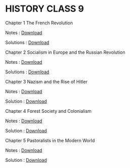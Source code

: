 # HISTORY CLASS 9

Chapter 1 The French Revolution

Notes :
[Download](https://1drv.ms/b/c/f46cfd184d142703/EYaJo5jkljlEjrmRsHwmSdIBpskgf78Bw3ymNIJBGnBErA?e=ccZwre)

Solutions :
[Download](https://my.microsoftpersonalcontent.com/personal/f46cfd184d142703/_layouts/15/download.aspx?UniqueId=33bb7f94-598a-4a5c-8c26-26d794bc5b26&Translate=false&tempauth=v1e.eyJzaXRlaWQiOiJhYmQ5ZTBkYi1jNjQwLTQxOWEtYWUyYS1iMTc5MmE0Y2NhMTUiLCJhcHBpZCI6IjAwMDAwMDAwLTAwMDAtMDAwMC0wMDAwLTAwMDA0ODE3MTBhNCIsImF1ZCI6IjAwMDAwMDAzLTAwMDAtMGZmMS1jZTAwLTAwMDAwMDAwMDAwMC9teS5taWNyb3NvZnRwZXJzb25hbGNvbnRlbnQuY29tQDkxODgwNDBkLTZjNjctNGM1Yi1iMTEyLTM2YTMwNGI2NmRhZCIsImV4cCI6IjE3NDE4NTAzNTcifQ.w-V--8fT4RJHsdew1LwuJpPTq0PMqo9XOQra_Y2F1A4cmGhvszRlucklVqukHDcKqC3BWHSqN5VW89p6LyBKY_v0930LnPCdCs0DrmX9NDbhl5HaiE8gfN-Dr13yxvKxr4uPdYWlj6K2PUz-SJjaL_IBGWev2TDmmwhuQ_8T47-JyznnxHeV3151dkWSCkkc636Wk_RT_xJoC2Cwo8lke6LRhNfClI0y0w_iQLJpw1FhV_Bs4N_Escb3rNbVIW0ZT7hTGcXvM71IuJO7m9Tu5CJmQWEgQbbCFVYqbFsMV3gJ3pgsMwkfSP5BGv0UD1-xcloHuXomW60VKjwZTuRc4jLfdwr8olHxL9KAcSHUjSsgil5Wr70wJyM78kobCTOlEhCOkqeZPq-2BY74c8yUIA.Qa-ePOUhM3clMrGks__QxFQJ0w2zURIKV3EtXLWlasw&ApiVersion=2.0&AVOverride=1)

Chapter 2 Socialism in Europe and the Russian Revolution

Notes :
[Download](https://my.microsoftpersonalcontent.com/personal/f46cfd184d142703/_layouts/15/download.aspx?UniqueId=b6e7810c-dd10-4469-b417-9be9ea7fb0e2&Translate=false&tempauth=v1e.eyJzaXRlaWQiOiJhYmQ5ZTBkYi1jNjQwLTQxOWEtYWUyYS1iMTc5MmE0Y2NhMTUiLCJhcHBpZCI6IjAwMDAwMDAwLTAwMDAtMDAwMC0wMDAwLTAwMDA0ODE3MTBhNCIsImF1ZCI6IjAwMDAwMDAzLTAwMDAtMGZmMS1jZTAwLTAwMDAwMDAwMDAwMC9teS5taWNyb3NvZnRwZXJzb25hbGNvbnRlbnQuY29tQDkxODgwNDBkLTZjNjctNGM1Yi1iMTEyLTM2YTMwNGI2NmRhZCIsImV4cCI6IjE3NDE4NDk3NzEifQ.7ZWORs9wXsxfg0MneqTdFbRpllmE9Fn-wnHW5SHvBcsLJ3LxW_Meahyz472WK-lMPpKuWcz5B269MnA_QLf4MLwd3f82OKLdeC--EbcUeVKR4S2drd3ioHO80moJ13ngSOCPf4DC0hAe4Gdm6cskuAGKpEZ2NDwhwg28pTmjnEI12B-Z3No6wtSm8EvVYFbmKJuDeRFO7Bevt15zWurNjXdFyVUEMPCmTGtUJ3WfqIHUUS0aq9L8RDY1x8HDP8I2ZJtC0nNvEelgZY1Uq3lRZiJqLp0QyTspaFfb0FCCiwkNLlNgcztAVmxMMn8lanezoVSID62as4LYsqQL63sJqhxlxofggATQNl400_Lu7BibS3NE-ireKCJMy5yMbw8La7o110_h6dcR8SdBUH53zQ.ki87v3TYRyZwxDsUMXOzt4yAo3QKB8v9Y0Y2T0JcFBs&ApiVersion=2.0&AVOverride=1)

Solutions :
[Download](ch2.pdf)

Chapter 3 Nazism and the Rise of Hitler

Notes :
[Download](https://my.microsoftpersonalcontent.com/personal/f46cfd184d142703/_layouts/15/download.aspx?UniqueId=0cef2fd7-4e4a-4dfb-8512-68663bc99d63&Translate=false&tempauth=v1e.eyJzaXRlaWQiOiJhYmQ5ZTBkYi1jNjQwLTQxOWEtYWUyYS1iMTc5MmE0Y2NhMTUiLCJhcHBpZCI6IjAwMDAwMDAwLTAwMDAtMDAwMC0wMDAwLTAwMDA0ODE3MTBhNCIsImF1ZCI6IjAwMDAwMDAzLTAwMDAtMGZmMS1jZTAwLTAwMDAwMDAwMDAwMC9teS5taWNyb3NvZnRwZXJzb25hbGNvbnRlbnQuY29tQDkxODgwNDBkLTZjNjctNGM1Yi1iMTEyLTM2YTMwNGI2NmRhZCIsImV4cCI6IjE3NDE4NDk4MDAifQ.hOT48TGW6BI8nR0qIButvYhdGxi_PPp-SsHqT0K2Ba1eu_5ZYEXL7rLAuxb4NZ_qjPbnxD79bfj70AGcs9368OIU-P6zLqyCLRfONfYslOuHQJaaJWWjSry0gGFCHsCXkYxe_bKGUdC8vEUmHNfDmCd2v52jwbnOZsSk4QBTU8CWl9kEcBu0vOoRbmQ9U78F2qPP5XCWmxCWdkAMOYf1ffFFLMc0ggXDU5LpmeREXW58zuzg7vTxJoIw0AATUUV_yzUfZs8EmWuF-u-scZnJPRYKC1NFkF_iG2PHFcHxRLaAOQIc4SpXA1vnATi-IgYX_naSPMnmV-SCZ3VfzrNdG5Sh1FzlaQKagMP6z-N_JGul0ChxI6PikFI7pJ5nOt1LEEYXy88KnDVm3L-b2QFGfQ.1ZHqpF6Cp3odl007bX8ouF1hLa4Q_jtfodxjEiYMonY&ApiVersion=2.0&AVOverride=1)

Solution :
[Download](https://my.microsoftpersonalcontent.com/personal/f46cfd184d142703/_layouts/15/download.aspx?UniqueId=4d690a53-6286-4c59-b0c9-721c4fd4ac44&Translate=false&tempauth=v1e.eyJzaXRlaWQiOiJhYmQ5ZTBkYi1jNjQwLTQxOWEtYWUyYS1iMTc5MmE0Y2NhMTUiLCJhcHBpZCI6IjAwMDAwMDAwLTAwMDAtMDAwMC0wMDAwLTAwMDA0ODE3MTBhNCIsImF1ZCI6IjAwMDAwMDAzLTAwMDAtMGZmMS1jZTAwLTAwMDAwMDAwMDAwMC9teS5taWNyb3NvZnRwZXJzb25hbGNvbnRlbnQuY29tQDkxODgwNDBkLTZjNjctNGM1Yi1iMTEyLTM2YTMwNGI2NmRhZCIsImV4cCI6IjE3NDE4NTA0MjAifQ.X1uSsGpwKF88xshEcz-sPxlPWOq4JajX09x5CbHslkdex3LUu3JsY-qlyCyG82tbpLXgBGufgoz5z1hdOrva6BmfCfMSRPefSAOEtZ691DgYvUY33MySAeKWfvLWJ9tXCMcYWxidDnoaxfiovhATBqOBXsELn9PH5b-y1tqMQ0o3ZQawnSMCYDOW2GM2mE9YAOu8PhUwU3F6D8mmu5SxHU96uEPFWAcpquoS7TC-XGh8E2B3TAN_b-S1O6GDpXDlxYDpqn6ge2XBZldm2YaLXqDqvAst8yl_jPQU8q5RUTZj5rD6wYnyfR_u4eGxpBH9mXL20RCkzqkyOQTjOHqHteTa42TBg6V4w2kEyibsLNjNcDMmX3Cdsxs3u0SGavACHRLhBXHYgqNQj60WRK7F6w.QA6POyJ8m7gUhHiF-Get8M7IGJZXTkH6Qxl5Pel0C6A&ApiVersion=2.0&AVOverride=1)

Chapter 4 Forest Society and Colonialism

Notes :
[Download](https://my.microsoftpersonalcontent.com/personal/f46cfd184d142703/_layouts/15/download.aspx?UniqueId=8080b3cb-cec8-4ec1-8f45-1ddb95ac4af5&Translate=false&tempauth=v1e.eyJzaXRlaWQiOiJhYmQ5ZTBkYi1jNjQwLTQxOWEtYWUyYS1iMTc5MmE0Y2NhMTUiLCJhcHBpZCI6IjAwMDAwMDAwLTAwMDAtMDAwMC0wMDAwLTAwMDA0ODE3MTBhNCIsImF1ZCI6IjAwMDAwMDAzLTAwMDAtMGZmMS1jZTAwLTAwMDAwMDAwMDAwMC9teS5taWNyb3NvZnRwZXJzb25hbGNvbnRlbnQuY29tQDkxODgwNDBkLTZjNjctNGM1Yi1iMTEyLTM2YTMwNGI2NmRhZCIsImV4cCI6IjE3NDE4NDk5NzgifQ.S5WrtX134mQr1aIbpYJjqfPys8JH27b-sMy_9gkVkjKfQjNu-e1FaYFWzIkFyArZNC5UPn6kUQUXZ9ohwI_r5YVPo0CWQ4mipoK-08hVZflDBfbABtikMENhoS3nDGhF5pSWik-3bCfZ29mmejb-UZJAUSJPCZyLHaHENSUfBnrzlQur3iSmy09sr7pV3TbYmlZBLyF_GUVLsX9dGnRVdXjBFs-tLXi22mxsQTYfR0VUUzBViH6p-jNHPw9UnYrDUIHPVC2fRhFiCjRYq3wcb2nKo5M5st5TUa-L97WsutHGPvFqYYxf2pNNysjPwhnJ4Y3JBSBHMHrJpvuYeWaUyzL7VMBk0WQuxFjzEGvx1swvKp2Od0Seo6HxNq_Ul5KKuW2MICDyUw-VI1hs293BhQ.18BRplTMNZJkWAEO9rw5tqh-G8oOZVZ2_V_JPp4eA7I&ApiVersion=2.0&AVOverride=1)

Solution :
[Download](https://my.microsoftpersonalcontent.com/personal/f46cfd184d142703/_layouts/15/download.aspx?UniqueId=ac0b0971-84f5-4c02-87d4-cd8a7a792c5f&Translate=false&tempauth=v1e.eyJzaXRlaWQiOiJhYmQ5ZTBkYi1jNjQwLTQxOWEtYWUyYS1iMTc5MmE0Y2NhMTUiLCJhcHBpZCI6IjAwMDAwMDAwLTAwMDAtMDAwMC0wMDAwLTAwMDA0ODE3MTBhNCIsImF1ZCI6IjAwMDAwMDAzLTAwMDAtMGZmMS1jZTAwLTAwMDAwMDAwMDAwMC9teS5taWNyb3NvZnRwZXJzb25hbGNvbnRlbnQuY29tQDkxODgwNDBkLTZjNjctNGM1Yi1iMTEyLTM2YTMwNGI2NmRhZCIsImV4cCI6IjE3NDE4NTA0NDEifQ.TBy8-aXvYfAcRSTFJFs9xp3z075KtrZZiZY3BuzwPc3j099Tk_Jz-NhYCKFoK_2DDvOiNIcCnvMd5GJjY3TUjvJ5WbdS55xEXC1OPQ9idHTJ-lNMxX6WkFTl0_bGwaS_fMLLKPMCO41w0Kpwo_xeet3WqYdhIz4ZJ_OI4J86FyM4yWDBOHpAs7K8dWDx66v07FcsXcPXvIeJouwWoUE8AVrE5DYov0g2mVffcns9FB2PX7MBsqPB7EyMIN_gwoKpfeQsH_pe6FxxcDl2X1GV7YQlO4izIdljx_EZVnyk29JSdGtLt4pJhnvAblc_pmrAqi0XhKFU-4cOpwQ03MnvLNx3e0_UmoaxJqMbaJi6t7TewdiAySeTzguqs0ZKMA0N1ExPttVS7T1cGIp2H4K97A.820ifErIL2lCIDPOAZmp1PGHfR24RIpUp3pJywuwyw8&ApiVersion=2.0&AVOverride=1)

Chapter 5 Pastoralists in the Modern World

Notes :
[Download](https://my.microsoftpersonalcontent.com/personal/f46cfd184d142703/_layouts/15/download.aspx?UniqueId=99095db1-15af-4475-90b2-95505242148d&Translate=false&tempauth=v1e.eyJzaXRlaWQiOiJhYmQ5ZTBkYi1jNjQwLTQxOWEtYWUyYS1iMTc5MmE0Y2NhMTUiLCJhcHBpZCI6IjAwMDAwMDAwLTAwMDAtMDAwMC0wMDAwLTAwMDA0ODE3MTBhNCIsImF1ZCI6IjAwMDAwMDAzLTAwMDAtMGZmMS1jZTAwLTAwMDAwMDAwMDAwMC9teS5taWNyb3NvZnRwZXJzb25hbGNvbnRlbnQuY29tQDkxODgwNDBkLTZjNjctNGM1Yi1iMTEyLTM2YTMwNGI2NmRhZCIsImV4cCI6IjE3NDE4NTAwODQifQ.GtsZeZvf_xqTjgzzrSCUmcg1AWJqMP8OM3rcfveX-O6EtAXsxIOm9MyEt7fhOvA3zkQAi_SMFW0h1lcnw6_BJbmwQ4HwqlDf8yZPkFMocK6ovRhkm2z_L1G4muohCl_-SshAEy4ncGX41O9f4719qSnR2wXYuHddhU5LRR-QEZf4ppCbmonDGNWvGnT0Wo892ccNq42aPm33M2Di-KuFSlZgtyY0eVZ9Si65KTVGvpewZ6QV0QFoBqq9sPKHfENizq30B9mUlIef2ZuyLHUxMf9ucBSTA-SwcWrRSYUy3CkSX8pwucGyQRcOPMz7h4aIRxS5AzevF7RL7buiaE80LF1cz2YQUaLSowP5dYYTK0bHfXc8bx8nSWjguIzpr8FoiCjmUtrH1DIsfSQaSHOMOA.gLMwUwJsFrA8ceX_2mhww2osYEa8J00tqrIaKaJRNbI&ApiVersion=2.0&AVOverride=1)

Solution :
[Download](https://my.microsoftpersonalcontent.com/personal/f46cfd184d142703/_layouts/15/download.aspx?UniqueId=24c084b7-43dc-4b77-888a-56a36946a3ce&Translate=false&tempauth=v1e.eyJzaXRlaWQiOiJhYmQ5ZTBkYi1jNjQwLTQxOWEtYWUyYS1iMTc5MmE0Y2NhMTUiLCJhcHBpZCI6IjAwMDAwMDAwLTAwMDAtMDAwMC0wMDAwLTAwMDA0ODE3MTBhNCIsImF1ZCI6IjAwMDAwMDAzLTAwMDAtMGZmMS1jZTAwLTAwMDAwMDAwMDAwMC9teS5taWNyb3NvZnRwZXJzb25hbGNvbnRlbnQuY29tQDkxODgwNDBkLTZjNjctNGM1Yi1iMTEyLTM2YTMwNGI2NmRhZCIsImV4cCI6IjE3NDE4NTA0NTYifQ.a97CTWl2mg2sbjEUfvUqgvHFCxl9IAg9smyH0IxRd6y8W31BGUftJuWbyQAYufDnz1IHwLs_HeGGwVT9YhXNVFP0FN_AojnMWBkvZBABumXW_j_S54Jg5reUrXiMiObPskzuvVxrn2q7Q8e8Dm2OisgRB0t6w-HPFeL_rWBTRC2u8nhWJn5abY1IIdWggQb5hMc29ansRNOIBYYnNRhwMH_3iFAElo8KnFhhWa5NvCoPOuzP0IQQsCPvHGzUBI0sfKKPjVtOYDV1B7nJo2uoJkJV9YLilzmbQ9_cWEbUln5lHYdGZDuHeiA-lTRXIvt03wFCDK0ItvfNnjWITCySyJpRvLzlb_wln6AsspeO2xlO4Qh-WqnRAPfxx0fZhJlIcFmKn8N1zkgJy3zBEpmUtQ.03oHTFA8Zc9lNtp7xHDurh-bmBzgSkk7Ss9deLT6hsk&ApiVersion=2.0&AVOverride=1)
